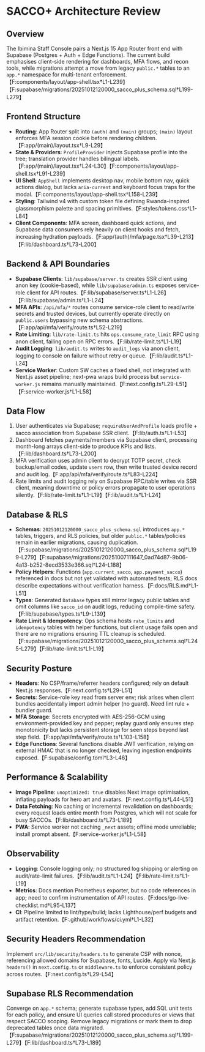 # SACCO+ Architecture Review

## Overview
The Ibimina Staff Console pairs a Next.js 15 App Router front end with Supabase (Postgres + Auth + Edge Functions). The current build emphasises client-side rendering for dashboards, MFA flows, and recon tools, while migrations attempt a move from legacy `public.*` tables to an `app.*` namespace for multi-tenant enforcement.【F:components/layout/app-shell.tsx†L1-L239】【F:supabase/migrations/20251012120000_sacco_plus_schema.sql†L199-L279】

## Frontend Structure
- **Routing**: App Router split into `(auth)` and `(main)` groups; `(main)` layout enforces MFA session cookie before rendering children.【F:app/(main)/layout.tsx†L9-L29】
- **State & Providers**: `ProfileProvider` injects Supabase profile into the tree; translation provider handles bilingual labels.【F:app/(main)/layout.tsx†L24-L30】【F:components/layout/app-shell.tsx†L91-L239】
- **UI Shell**: `AppShell` implements desktop nav, mobile bottom nav, quick actions dialog, but lacks `aria-current` and keyboard focus traps for the modal.【F:components/layout/app-shell.tsx†L158-L239】
- **Styling**: Tailwind v4 with custom token file defining Rwanda-inspired glassmorphism palette and spacing primitives.【F:styles/tokens.css†L1-L84】
- **Client Components**: MFA screen, dashboard quick actions, and Supabase data consumers rely heavily on client hooks and fetch, increasing hydration payloads.【F:app/(auth)/mfa/page.tsx†L39-L213】【F:lib/dashboard.ts†L73-L200】

## Backend & API Boundaries
- **Supabase Clients**: `lib/supabase/server.ts` creates SSR client using anon key (cookie-based), while `lib/supabase/admin.ts` exposes service-role client for API routes.【F:lib/supabase/server.ts†L1-L26】【F:lib/supabase/admin.ts†L1-L24】
- **MFA APIs**: `/api/mfa/*` routes consume service-role client to read/write secrets and trusted devices, but currently operate directly on `public.users` bypassing new schema abstractions.【F:app/api/mfa/verify/route.ts†L52-L219】
- **Rate Limiting**: `lib/rate-limit.ts` hits `ops.consume_rate_limit` RPC using anon client, failing open on RPC errors.【F:lib/rate-limit.ts†L1-L19】
- **Audit Logging**: `lib/audit.ts` writes to `audit_logs` via anon client, logging to console on failure without retry or queue.【F:lib/audit.ts†L1-L24】
- **Service Worker**: Custom SW caches a fixed shell, not integrated with Next.js asset pipeline; next-pwa wraps build process but `service-worker.js` remains manually maintained.【F:next.config.ts†L29-L51】【F:service-worker.js†L1-L58】

## Data Flow
1. User authenticates via Supabase; `requireUserAndProfile` loads profile + sacco association from Supabase SSR client.【F:lib/auth.ts†L1-L53】
2. Dashboard fetches payments/members via Supabase client, processing month-long arrays client-side to produce KPIs and lists.【F:lib/dashboard.ts†L73-L200】
3. MFA verification uses admin client to decrypt TOTP secret, check backup/email codes, update `users` row, then write trusted device record and audit log.【F:app/api/mfa/verify/route.ts†L83-L224】
4. Rate limits and audit logging rely on Supabase RPC/table writes via SSR client, meaning downtime or policy errors propagate to user operations silently.【F:lib/rate-limit.ts†L1-L19】【F:lib/audit.ts†L1-L24】

## Database & RLS
- **Schemas**: `20251012120000_sacco_plus_schema.sql` introduces `app.*` tables, triggers, and RLS policies, but older `public.*` tables/policies remain in earlier migrations, causing duplication.【F:supabase/migrations/20251012120000_sacco_plus_schema.sql†L199-L279】【F:supabase/migrations/20251007111647_0ad74d87-9b06-4a13-b252-8ecd3533e366.sql†L24-L188】
- **Policy Helpers**: Functions (`app.current_sacco`, `app.payment_sacco`) referenced in docs but not yet validated with automated tests; RLS docs describe expectations without verification harness.【F:docs/RLS.md†L1-L51】
- **Types**: Generated `Database` types still mirror legacy public tables and omit columns like `sacco_id` on audit logs, reducing compile-time safety.【F:lib/supabase/types.ts†L9-L139】
- **Rate Limit & Idempotency**: Ops schema hosts `rate_limits` and `idempotency` tables with helper functions, but client usage fails open and there are no migrations ensuring TTL cleanup is scheduled.【F:supabase/migrations/20251012120000_sacco_plus_schema.sql†L245-L279】【F:lib/rate-limit.ts†L1-L19】

## Security Posture
- **Headers**: No CSP/frame/referrer headers configured; rely on default Next.js responses.【F:next.config.ts†L29-L51】
- **Secrets**: Service-role key read from server env; risk arises when client bundles accidentally import admin helper (no guard). Need lint rule + bundler guard.
- **MFA Storage**: Secrets encrypted with AES-256-GCM using environment-provided key and pepper; replay guard only ensures step monotonicity but lacks persistent storage for seen steps beyond last step field.【F:app/api/mfa/verify/route.ts†L103-L158】
- **Edge Functions**: Several functions disable JWT verification, relying on external HMAC that is no longer checked, leaving ingestion endpoints exposed.【F:supabase/config.toml†L3-L46】

## Performance & Scalability
- **Image Pipeline**: `unoptimized: true` disables Next image optimisation, inflating payloads for hero art and avatars.【F:next.config.ts†L44-L51】
- **Data Fetching**: No caching or incremental revalidation on dashboards; every request loads entire month from Postgres, which will not scale for busy SACCOs.【F:lib/dashboard.ts†L73-L189】
- **PWA**: Service worker not caching `_next` assets; offline mode unreliable; install prompt absent.【F:service-worker.js†L1-L58】

## Observability
- **Logging**: Console logging only; no structured log shipping or alerting on audit/rate-limit failures.【F:lib/audit.ts†L1-L24】【F:lib/rate-limit.ts†L1-L19】
- **Metrics**: Docs mention Prometheus exporter, but no code references in app; need to confirm instrumentation of API routes.【F:docs/go-live-checklist.md†L95-L137】
- **CI**: Pipeline limited to lint/type/build; lacks Lighthouse/perf budgets and artifact retention.【F:.github/workflows/ci.yml†L1-L32】

## Security Headers Recommendation
Implement `src/lib/security/headers.ts` to generate CSP with nonce, referencing allowed domains for Supabase, fonts, Lucide. Apply via Next.js `headers()` in `next.config.ts` or `middleware.ts` to enforce consistent policy across routes.【F:next.config.ts†L29-L54】

## Supabase RLS Recommendation
Converge on `app.*` schema; generate supabase types, add SQL unit tests for each policy, and ensure UI queries call stored procedures or views that respect SACCO scoping. Remove legacy migrations or mark them to drop deprecated tables once data migrated.【F:supabase/migrations/20251012120000_sacco_plus_schema.sql†L199-L279】【F:lib/dashboard.ts†L73-L189】

